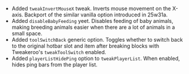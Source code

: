 - Added `tweakInvertMouseX` tweak. Inverts mouse movement on the X-axis. Backport of the similar vanilla option introduced in 25w31a.
- Added `disableBabyFeeding` yeet. Disables feeding of baby animals, making breeding animals easier when there are a lot of animals in a small space.
- Added `toolSwitchBack` generic option. Toggles whether to switch back to the original hotbar slot and item after breaking blocks with Tweakeroo's `tweakToolSwitch` enabled.
- Added `playerListHidePing` option to `tweakPlayerList`. When enabled, hides ping bars from the player list.

